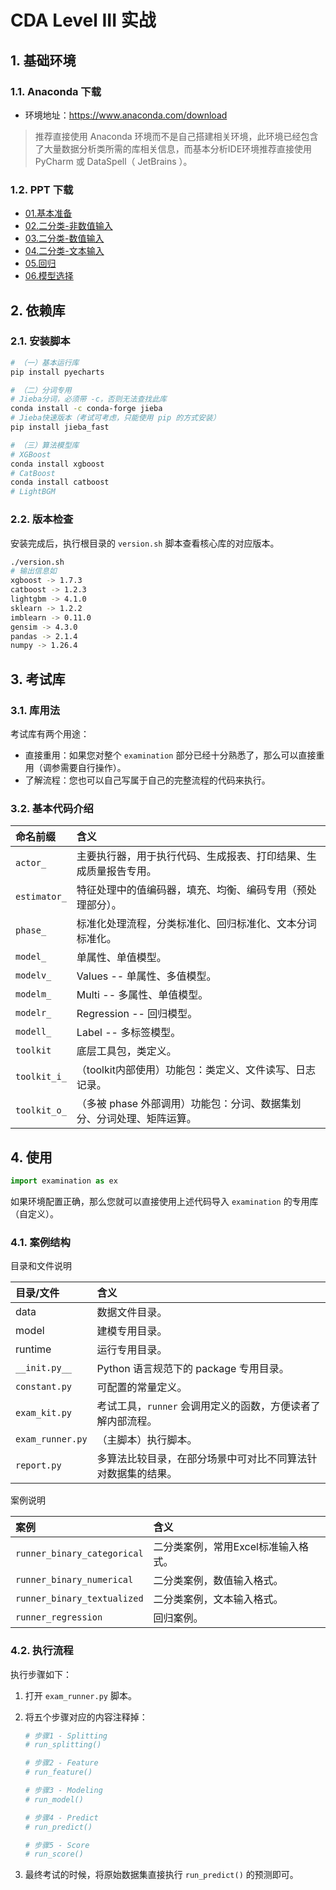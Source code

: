 # CDA Level III 实战

## 1. 基础环境

### 1.1. Anaconda 下载

* 环境地址：<https://www.anaconda.com/download>

> 推荐直接使用 Anaconda 环境而不是自己搭建相关环境，此环境已经包含了大量数据分析类所需的库相关信息，而基本分析IDE环境推荐直接使用
> PyCharm 或 DataSpell（ JetBrains ）。

### 1.2. PPT 下载

* [01.基本准备](ppt/01.基本准备.pptx)
* [02.二分类-非数值输入](ppt/02.二分类-非数值输入.pptx)
* [03.二分类-数值输入](ppt/03.二分类-数值输入.pptx)
* [04.二分类-文本输入](ppt/04.二分类-文本输入.pptx)
* [05.回归](ppt/05.回归.pptx)
* [06.模型选择](ppt/06.模型选择.pptx)

## 2. 依赖库

### 2.1. 安装脚本

```bash
# （一）基本运行库
pip install pyecharts

# （二）分词专用
# Jieba分词，必须带 -c，否则无法查找此库
conda install -c conda-forge jieba
# Jieba快速版本（考试可考虑，只能使用 pip 的方式安装）
pip install jieba_fast

# （三）算法模型库
# XGBoost
conda install xgboost
# CatBoost
conda install catboost
# LightBGM
```

### 2.2. 版本检查

安装完成后，执行根目录的 `version.sh` 脚本查看核心库的对应版本。

```bash
./version.sh
# 输出信息如
xgboost -> 1.7.3
catboost -> 1.2.3
lightgbm -> 4.1.0
sklearn -> 1.2.2
imblearn -> 0.11.0
gensim -> 4.3.0
pandas -> 2.1.4
numpy -> 1.26.4
```

## 3. 考试库

### 3.1. 库用法

考试库有两个用途：

* 直接重用：如果您对整个 `examination` 部分已经十分熟悉了，那么可以直接重用（调参需要自行操作）。
* 了解流程：您也可以自己写属于自己的完整流程的代码来执行。

### 3.2. 基本代码介绍

| 命名前缀         | 含义                                     |
|:-------------|:---------------------------------------|
| `actor_`     | 主要执行器，用于执行代码、生成报表、打印结果、生成质量报告专用。       |
| `estimator_` | 特征处理中的值编码器，填充、均衡、编码专用（预处理部分）。          |
| `phase_`     | 标准化处理流程，分类标准化、回归标准化、文本分词标准化。           |
| `model_`     | 单属性、单值模型。                              |
| `modelv_`    | Values -- 单属性、多值模型。                    |
| `modelm_`    | Multi -- 多属性、单值模型。                     |
| `modelr_`    | Regression -- 回归模型。                    |
| `modell_`    | Label -- 多标签模型。                        |
| `toolkit`    | 底层工具包，类定义。                             |
| `toolkit_i_` | （toolkit内部使用）功能包：类定义、文件读写、日志记录。        |
| `toolkit_o_` | （多被 phase 外部调用）功能包：分词、数据集划分、分词处理、矩阵运算。 |

## 4. 使用

```python
import examination as ex
```

如果环境配置正确，那么您就可以直接使用上述代码导入 `examination` 的专用库（自定义）。

### 4.1. 案例结构

目录和文件说明

| 目录/文件            | 含义                                 |
|:-----------------|:-----------------------------------|
| data             | 数据文件目录。                            |
| model            | 建模专用目录。                            |
| runtime          | 运行专用目录。                            |
| `__init.py__`    | Python 语言规范下的 package 专用目录。        |
| `constant.py`    | 可配置的常量定义。                          |
| `exam_kit.py`    | 考试工具，`runner` 会调用定义的函数，方便读者了解内部流程。 |
| `exam_runner.py` | （主脚本）执行脚本。                         |
| `report.py`      | 多算法比较目录，在部分场景中可对比不同算法针对数据集的结果。     |

案例说明

| 案例                          | 含义                   |
|:----------------------------|:---------------------|
| `runner_binary_categorical` | 二分类案例，常用Excel标准输入格式。 |
| `runner_binary_numerical`   | 二分类案例，数值输入格式。        |
| `runner_binary_textualized` | 二分类案例，文本输入格式。        |
| `runner_regression`         | 回归案例。                |

### 4.2. 执行流程

执行步骤如下：

1. 打开 `exam_runner.py` 脚本。
2. 将五个步骤对应的内容注释掉：

    ```python
    # 步骤1 - Splitting
    # run_splitting()
    
    # 步骤2 - Feature
    # run_feature()
    
    # 步骤3 - Modeling
    # run_model()
    
    # 步骤4 - Predict
    # run_predict()
    
    # 步骤5 - Score
    # run_score()
    ```
3. 最终考试的时候，将原始数据集直接执行 `run_predict()` 的预测即可。